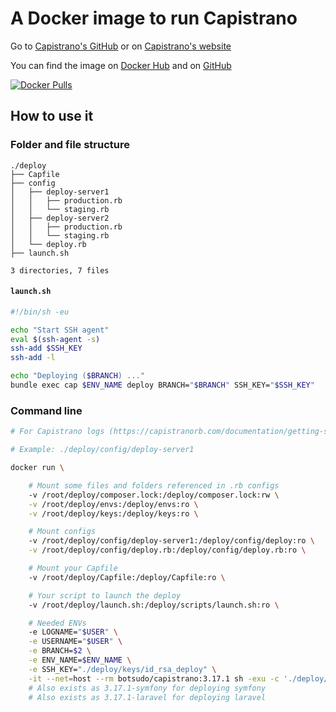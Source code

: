 # A Docker image to run Capistrano

Go to [Capistrano's GitHub](https://github.com/capistrano/capistrano#readme) or on [Capistrano's website](https://capistranorb.com/)

You can find the image on [Docker Hub](https://hub.docker.com/r/botsudo/capistrano) and on [GitHub](https://github.com/sudo-bot/docker-capistrano#readme)

[![Docker Pulls](https://img.shields.io/docker/pulls/botsudo/capistrano.svg)](https://hub.docker.com/r/botsudo/capistrano)

## How to use it

### Folder and file structure

```tree
./deploy
├── Capfile
├── config
│   ├── deploy-server1
│   │   ├── production.rb
│   │   └── staging.rb
│   ├── deploy-server2
│   │   ├── production.rb
│   │   └── staging.rb
│   └── deploy.rb
├── launch.sh

3 directories, 7 files
```

#### `launch.sh`

```sh
#!/bin/sh -eu

echo "Start SSH agent"
eval $(ssh-agent -s)
ssh-add $SSH_KEY
ssh-add -l

echo "Deploying ($BRANCH) ..."
bundle exec cap $ENV_NAME deploy BRANCH="$BRANCH" SSH_KEY="$SSH_KEY"
```

### Command line

```sh
# For Capistrano logs (https://capistranorb.com/documentation/getting-started/configuration/) LOGNAME and USERNAME are needed

# Example: ./deploy/config/deploy-server1

docker run \

    # Mount some files and folders referenced in .rb configs
    -v /root/deploy/composer.lock:/deploy/composer.lock:rw \
    -v /root/deploy/envs:/deploy/envs:ro \
    -v /root/deploy/keys:/deploy/keys:ro \

    # Mount configs
    -v /root/deploy/config/deploy-server1:/deploy/config/deploy:ro \
    -v /root/deploy/config/deploy.rb:/deploy/config/deploy.rb:ro \

    # Mount your Capfile
    -v /root/deploy/Capfile:/deploy/Capfile:ro \

    # Your script to launch the deploy
    -v /root/deploy/launch.sh:/deploy/scripts/launch.sh:ro \

    # Needed ENVs
    -e LOGNAME="$USER" \
    -e USERNAME="$USER" \
    -e BRANCH=$2 \
    -e ENV_NAME=$ENV_NAME \
    -e SSH_KEY="./deploy/keys/id_rsa_deploy" \
    -it --net=host --rm botsudo/capistrano:3.17.1 sh -exu -c './deploy/scripts/launch.sh'
    # Also exists as 3.17.1-symfony for deploying symfony
    # Also exists as 3.17.1-laravel for deploying laravel
```
